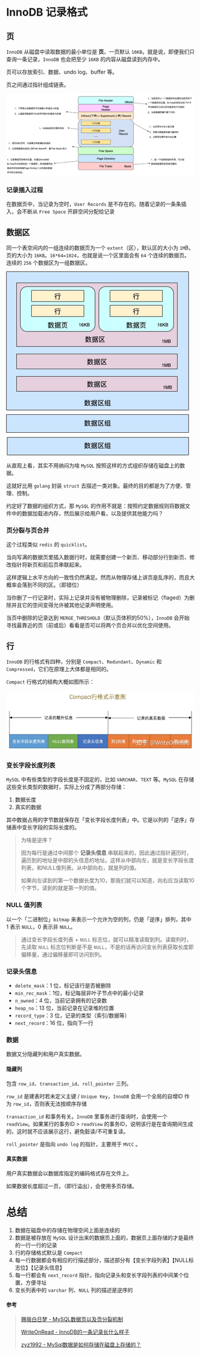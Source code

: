 # InnoDB 记录格式



## 页

`InnoDB` 从磁盘中读取数据的最小单位是 **页**，一页默认 `16KB`。就是说，即便我们只查询一条记录，`InnoDB` 也会把至少 `16KB` 的内容从磁盘读到内存中。

页可以存放索引、数据、undo log、buffer 等。

页之间通过指针组成链表。



![img](assets/1496926-20201126113029931-1621355504.png)





### 记录插入过程

在数据页中，当记录为空时，`User Records` 是不存在的。随着记录的一条条插入，会不断从 `Free Space` 开辟空间分配给记录







## 数据区

同一个表空间内的一组连续的数据页为一个 `extent`（区），默认区的大小为 `1M`B，页的大小为 `16KB`。`16*64=1024`，也就是说一个区里面会有 `64` 个连续的数据页。连续的 `256` 个数据区为一组数据区。

![img](assets/1496926-20201126113030834-1060222235.jpg)

从直观上看，其实不用纳闷为啥 `MySQL` 按照这样的方式组织存储在磁盘上的数据。

这就好比用 `golang` 封装 `struct` 去描述一类对象。最终的目的都是为了方便、管理、控制。

约定好了数据的组织方式，那 `MySQL` 的作用不就是：按照约定数据规则将数据文件中的数据加载进内存，然后展示给用户看，以及提供其他能力吗？





### 页分裂与页合并

这个过程类似 `redis` 的 `quicklist`。

当向写满的数据页里插入数据行时，就需要创建一个新页、移动部分行到新页、修改指针将新页和前后页串联起来。

这样逻辑上水平方向的一致性仍然满足。然而从物理存储上讲页是乱序的，而且大概率会落到不同的区。（即错位）



当你删了一行记录时，实际上记录并没有被物理删除，记录被标记（flaged）为删除并且它的空间变得允许被其他记录声明使用。

当页中删除的记录达到 `MERGE_THRESHOLD`（默认页体积的50%），`InnoDB` 会开始寻找最靠近的页（前或后）看看是否可以将两个页合并以优化空间使用。







## 行

`InnoDB` 的行格式有四种，分别是 `Compact`、`Redundant`、`Dynamic` 和 `Compressed`，它们在原理上大体都是相同的。

`Compact` 行格式的结构大概如图所示：

![img](assets/v2-e1d54b47419e9a7fc1223c58f6e1d4e3_720w.jpg)



### 变长字段长度列表

`MySQL` 中有些类型的字段长度是不固定的，比如 `VARCHAR`、`TEXT` 等。`MySQL` 在存储这些变长类型的数据时，实际上分成了两部分存储：

1. 数据长度
2. 真实的数据

其中数据占用的字节数就保存在「变长字段长度列表」中。它是以列的「逆序」存储表中变长字段的实际长度的。

> 为啥是逆序？
>
> 因为每行是通过中间那个 **记录头信息** 串联起来的，因此通过指针遍历时，遍历到的地址是中部的头信息的地址。这样从中部向左，就是变长字段长度列表，和NULL值列表。从中部向右，就是列的值。
>
> 如果向左读到的第一个数据长度为10，那我们就可以知道，向右应当读取10个字节，读到的就是第一列的值。



### NULL 值列表

以一个「二进制位」`bitmap` 来表示一个允许为空的列，仍是「逆序」排列，其中 1 表示 `NULL`，0 表示非 `NULL`。

> 通过变长字段长度列表 + `NULL` 标志位，就可以精准读取到列。读取列时，先读取 `NULL` 标志位判断是不是 `NULL`，不是的话再访问变长列表获取长度即偏移量，通过偏移量即可访问到列。



### 记录头信息

- `delete_mask`：1 位，标记该行是否被删除
- `min_rec_mask`：1位，标记每层非叶子节点中的最小记录
- `n_owned`：4 位，当前记录拥有的记录数
- `heap_no`：13 位，当前记录在记录堆的位置
- `record_type`：3 位，记录的类型（索引/数据等）
- `next_record`：16 位，指向下一行



### 数据

数据又分隐藏列和用户真实数据。



#### 隐藏列

包含 `row_id`、`transaction_id`、`roll_pointer` 三列。

`row_id` 是建表时若未定义主键 / `Unique Key`，`InnoDB` 会用一个全局的自增ID 作为 `row_id`，否则表无法按顺序存储

`transaction_id` 和事务有关。`InnoDB` 里事务进行查询时，会使用一个 `readView`。如果某行的事务ID >  `readView` 的事务ID，说明该行是在查询期间生成的，这时就不应该展示这行，避免脏读/不可重复读。

`roll_pointer` 是指向 `undo log` 的指针，主要用于 `MVCC` 。



#### 真实数据

用户真实数据会以数据库指定的编码格式存在文件上。

如果数据长度超过一页，（即行溢出），会使用多页存储。

### 



# 总结

1. 数据在磁盘中的存储在物理空间上面是连续的
2. 数据是被存放在 `MySQL` 设计出来的数据页上面的，数据页上面存储的才是最终的一行一行的记录
3. 行的存储格式默认是 `Compact`
4. 每一行数据都会有相应的行描述部分，描述部分有【变长字段列表】【NULL标志位】【记录头信息】
5. 每一行都会有 `next_record` 指针，指向记录头和变长字段列表的中间某个位置，方便寻址
6. 变长列表中的 `varchar` 列、`NULL` 列的描述是逆序的





#### 参考

> [赐我白日梦 - MySQL数据页以及页分裂机制](https://www.cnblogs.com/ZhuChangwu/p/14041410.html)
>
> [WriteOnRead - InnoDB的一条记录长什么样子](https://zhuanlan.zhihu.com/p/147387036)
>
> [zyz1992 - MySql数据是如何存储在磁盘上存储的？](https://mp.weixin.qq.com/s/txnsywyS_NkYV4BIqPryCw)

